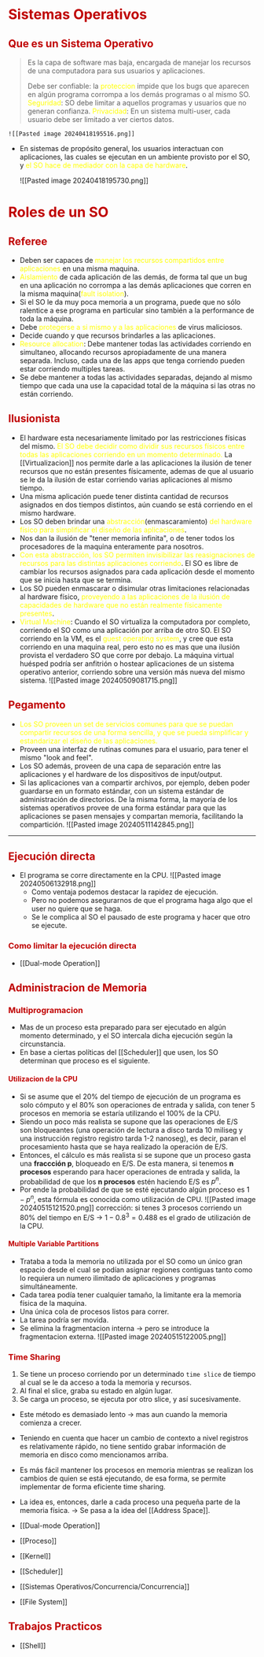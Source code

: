 # <span style="color:#c00000">Sistemas Operativos</span> 

## <span style="color:#c00000">Que es un Sistema Operativo
</span>

> Es la capa de software mas baja, encargada de manejar los recursos de una computadora para sus usuarios y aplicaciones. 
> 
> Debe ser confiable: la <span style="color:#ffff00">proteccion</span> impide que los bugs que aparecen en algún programa corrompa a los demás programas o al mismo SO.
> <span style="color:#ffff00">Seguridad</span>: SO debe limitar a aquellos programas y usuarios que no generan confianza.
> <span style="color:#ffff00">Privacidad</span>: En un sistema multi-user, cada usuario debe ser limitado a ver ciertos datos.

	![[Pasted image 20240418195516.png]]

- En sistemas de propósito general, los usuarios interactuan con aplicaciones, las cuales se ejecutan en un ambiente provisto por el SO, y <span style="color:#ffff00">el SO hace de mediador con la capa de hardware</span>.

	![[Pasted image 20240418195730.png]]

# <span style="color:#c00000">Roles de un SO</span>
## <span style="color:#c00000">Referee</span>
- Deben ser capaces de<span style="color:#ffff00"> manejar los recursos compartidos entre aplicaciones</span> en una misma maquina.
- <span style="color:#ffff00">Aislamiento</span> de cada aplicación de las demás, de forma tal que un bug en una aplicación no corrompa a las demás aplicaciones que corren en la misma maquina(<span style="color:#ffff00">fault isolation</span>).
- Si el SO le da muy poca memoria a un programa, puede que no sólo ralentice a ese programa en particular sino también a la performance de toda la máquina.
- Debe <span style="color:#ffff00">protegerse a si mismo y a las aplicaciones</span> de virus maliciosos.
- Decide cuando y que recursos brindarles a las aplicaciones.
- <span style="color:#ffff00">Resource allocation</span>: Debe mantener todas las actividades corriendo en simultaneo, allocando recursos apropiadamente de una manera separada. Incluso, cada una de las apps que tenga corriendo pueden estar corriendo multiples tareas.
- Se debe mantener a todas las actividades separadas, dejando al mismo tiempo que cada una use la capacidad total de la máquina si las otras no están corriendo.
## <span style="color:#c00000">Ilusionista</span>
- El hardware esta necesariamente limitado por las restricciones físicas del mismo. <span style="color:#ffff00">El SO debe decidir como dividir sus recursos físicos entre todas las aplicaciones corriendo en un momento determinado.</span> La [[Virtualizacion]] nos permite darle a las aplicaciones la ilusión de tener recursos que no están presentes físicamente, ademas de que al usuario se le da la ilusión de estar corriendo varias aplicaciones al mismo tiempo.
- Una misma aplicación puede tener distinta cantidad de recursos asignados en dos tiempos distintos, aún cuando se está corriendo en el mismo hardware.
- Los SO deben brindar una <span style="color:#ffff00">abstracción</span>(enmascaramiento) <span style="color:#ffff00">del hardware físico para simplificar el diseño de las aplicaciones</span>.
- Nos dan la ilusión de "tener memoria infinita", o de tener todos los procesadores de la maquina enteramente para nosotros.
- <span style="color:#ffff00">Con esta abstracción, los SO permiten invisibilizar las reasignaciones de recursos para las distintas aplicaciones corriendo</span>. El SO es libre de cambiar los recursos asignados para cada aplicación desde el momento que se inicia hasta que se termina.
- Los SO pueden enmascarar o disimular otras limitaciones relacionadas al hardware físico, <span style="color:#ffff00">proveyendo a las aplicaciones de la ilusión de capacidades de hardware que no están realmente físicamente presentes</span>.
- <span style="color:#ffff00">Virtual Machine</span>: Cuando el SO virtualiza la computadora por completo, corriendo el SO como una aplicación por arriba de otro SO. El SO corriendo en la VM, es el <span style="color:#ffff00">guest operating system</span>, y cree que esta corriendo en una maquina real, pero esto no es mas que una ilusión provista el verdadero SO que corre por debajo. La máquina virtual huésped podría ser anfitrión o hostear aplicaciones de un sistema operativo anterior, corriendo sobre una versión más nueva del mismo sistema.
	![[Pasted image 20240509081715.png]]
## <span style="color:#c00000">Pegamento</span>
- <span style="color:#ffff00">Los SO proveen un set de servicios comunes para que se puedan compartir recursos de una forma sencilla, y que se pueda simplificar y estandarizar el diseño de las aplicaciones.</span>
- Proveen una interfaz de rutinas comunes para el usuario, para tener el mismo "look and feel". 
- Los SO además, proveen de una capa de separación entre las aplicaciones y el hardware de los dispositivos de input/output.
- Si las aplicaciones van a compartir archivos, por ejemplo, deben poder guardarse en un formato estándar, con un sistema estándar de administración de directorios. De la misma forma, la mayoría de los sistemas operativos provee de una forma estándar para que las aplicaciones se pasen mensajes y compartan memoria, facilitando la compartición.
	![[Pasted image 20240511142845.png]]

-----
## <span style="color:#c00000">Ejecución directa</span>
- El programa se corre directamente en la CPU.
	![[Pasted image 20240506132918.png]]
	- Como ventaja podemos destacar la rapidez de ejecución.
	- Pero no podemos asegurarnos de que el programa haga algo que el user no quiere que se haga.
	- Se le complica al SO el pausado de este programa y hacer que otro se ejecute.

### <span style="color:#c00000">Como limitar la ejecución directa</span>
- [[Dual-mode Operation]]

## <span style="color:#c00000">Administracion de Memoria</span>
### <span style="color:#c00000">Multiprogramacion</span> 
- Mas de un proceso esta preparado para ser ejecutado en algún momento determinado, y el SO intercala dicha ejecución según la circunstancia.
- En base a ciertas políticas del [[Scheduler]] que usen, los SO determinan que proceso es el siguiente.

#### <span style="color:#c00000">Utilizacion de la CPU</span>
- Si se asume que el 20% del tiempo de ejecución de un programa es solo cómputo y el 80% son operaciones de entrada y salida, con tener 5 procesos en memoria se estaría utilizando el 100% de la CPU.
- Siendo un poco más realista se supone que las operaciones de E/S son bloqueantes (una operación de lectura a disco tarda 10 miliseg y una instrucción registro registro tarda 1-2 nanoseg), es decir, paran el procesamiento hasta que se haya realizado la operación de E/S.
- Entonces, el cálculo es más realista si se supone que un proceso gasta una **fraccción p**, bloqueado en E/S. De esta manera, si tenemos **n procesos** esperando para hacer operaciones de entrada y salida, la probabilidad de que los **n procesos** estén haciendo E/S es $p^n$.
- Por ende la probabilidad de que se esté ejecutando algún proceso es $1-p^n$, esta fórmula es conocida como utilización de CPU.
	![[Pasted image 20240515121520.png]]
		corrección: si tenes 3 procesos corriendo un 80% del tiempo en E/S -> $1 - 0.8^3 = 0.488$ es el grado de utilización de la CPU.

#### <span style="color:#c00000">Multiple Variable Partitions</span>
- Trataba a toda la memoria no utilizada por el SO como un único gran espacio desde el cual se podían asignar regiones contiguas tanto como lo requiera un numero ilimitado de aplicaciones y programas simultáneamente.
- Cada tarea podía tener cualquier tamaño, la limitante era la memoria física de la maquina.
- Una única cola de procesos listos para correr.
- La tarea podría ser movida.
- Se elimina la fragmentacion interna -> pero se introduce la fragmentacion externa.
	![[Pasted image 20240515122005.png]]

### <span style="color:#c00000">Time Sharing</span> 
1. Se tiene un proceso corriendo por un determinado `time slice` de tiempo al cual se le da acceso a toda la memoria y recursos.
2. Al final el slice, graba su estado en algún lugar.
3. Se carga un proceso, se ejecuta por otro slice, y así sucesivamente.

- Este método es demasiado lento -> mas aun cuando la memoria comienza a crecer.
- Teniendo en cuenta que hacer un cambio de contexto a nivel registros es relativamente rápido, no tiene sentido grabar información de memoria en disco como mencionamos arriba.
- Es más fácil mantener los procesos en memoria mientras se realizan los cambios de quien se está ejecutando, de esa forma, se permite implementar de forma eficiente time sharing.
- La idea es, entonces, darle a cada proceso una pequeña parte de la memoria física. -> Se pasa a la idea del [[Address Space]].

- [[Dual-mode Operation]]
- [[Proceso]]
- [[Kernel]]
- [[Scheduler]]
- [[Sistemas Operativos/Concurrencia/Concurrencia]]
- [[File System]]
## <span style="color:#c00000">Trabajos Practicos</span> 
- [[Shell]]